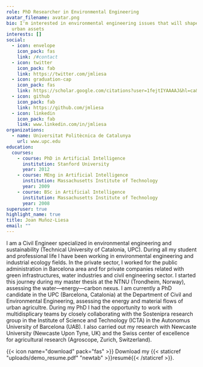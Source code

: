 ```yaml
---
role: PhD Researcher in Environmental Engineering
avatar_filename: avatar.png
bio: I'm interested in environmental engineering issues that will shape future
  urban assets
interests: []
social:
  - icon: envelope
    icon_pack: fas
    link: /#contact
  - icon: twitter
    icon_pack: fab
    link: https://twitter.com/jmliesa
  - icon: graduation-cap
    icon_pack: fas
    link: https://scholar.google.com/citations?user=1fejtIYAAAAJ&hl=ca&oi=ao
  - icon: github
    icon_pack: fab
    link: https://github.com/jmliesa
  - icon: linkedin
    icon_pack: fab
    link: www.linkedin.com/in/jmliesa
organizations:
  - name: Universitat Politècnica de Catalunya
    url: www.upc.edu
education:
  courses:
    - course: PhD in Artificial Intelligence
      institution: Stanford University
      year: 2012
    - course: MEng in Artificial Intelligence
      institution: Massachusetts Institute of Technology
      year: 2009
    - course: BSc in Artificial Intelligence
      institution: Massachusetts Institute of Technology
      year: 2008
superuser: true
highlight_name: true
title: Joan Muñoz-Liesa
email: ""
---
```

I am a Civil Engineer specialized in environmental engineering and sustainability (Technical University of Catalonia, UPC). During all my student and professional life I have been working in environmental engineering and industrial ecology fields. In the private sector, I worked for the public administration in Barcelona area and for private companies related with green infrastructures, water industries and civil engineering sector. I started this journey during my master thesis at the NTNU (Trondheim, Norway), assessing the water—energy—carbon nexus. I am currently a PhD candidate in the UPC (Barcelona, Catalonia) at the Department of Civil and Environmental Engineering, assessing the energy and material flows of urban agricultre. During my PhD I had the opportunity to work with multidisplicary teams by closely collaborating with the Sostenipra research group in the Institute of Science and Technology (ICTA) in the Autonomus University of Barcelona (UAB). I also carried out my research with Newcaste University (Newcaste Upon Tyne, UK) and the Swiss center of excellence for agricultural research (Agroscope, Zurich, Switzerland).   

{{< icon name="download" pack="fas" >}} Download my {{< staticref "uploads/demo_resume.pdf" "newtab" >}}resumé{{< /staticref >}}.